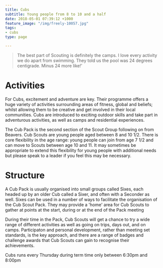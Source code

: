 ```yaml
---
title: Cubs
subtitle: Young people from 8 to 10 and a half
date: 2018-05-01 07:39:12 +1000
feature_image: "/img/freely-10057.jpg"
tags:
- cubs
type: page

---
```

> The best part of Scouting is definitely the camps. I love every activity we do apart from swimming. They told us the pool was 24 degrees centigrade. Minus 24 more like!’

# Activities

For Cubs, excitement and adventure are key. Their programme offers a huge variety of activities surrounding areas of fitness, global and beliefs; whilst allowing them to be creative and get involved in their local communities.  Cubs are introduced to exciting outdoor skills and take part in adventurous activities, as well as camps and residential experiences.

The Cub Pack is the second section of the Scout Group following on from Beavers.  Cub Scouts are young people aged between 8 and 10 1/2. There is core flexibility in the age range:  young people can join from age 7 1/2 and can move to Scouts between age 10 and 11.  It may sometimes be appropriate to extend this flexibility for young people with additional needs but please speak to a leader if you feel this may be necessary.

# Structure

A Cub  Pack is usually organised into small groups called Sixes, each headed up by an older Cub called a Sixer, and often with a Seconder as well.  Sixes can be used in a number of ways to facilitate the organisation of the Cub Scout Pack.  They may provide a 'home' area for Cub Scouts to gather at points at the start, during or at the end of the Pack meeting

During their time in the Pack, Cub Scouts will get a chance to try a wide range of different activities as well as going on trips, days out, and on camps.  Participaton and personal development, rather than meeting set standards, is the key approach, and there are a range of badges and challenge awards that Cub Scouts can gain to recognise their achievements.

Cubs runs every Thursday during term time only between 6:30pm and 8:00pm